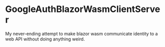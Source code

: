 # GoogleAuthBlazorWasmClientServer
My never-ending attempt to make blazor wasm communicate identity to a web API without doing anything weird.
